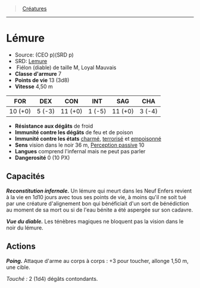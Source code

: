 ﻿---
!MonsterItem
Family: MonsterHD
Type: Fiélon (diable)
Size: M
Alignment: Loyal Mauvais
ArmorClass: 7
HitPoints: 13 (3d8)
Speed: 4,50 m
Strength: 10 (+0)
Dexterity: ' 5 (-3)'
Constitution: 11 (+0)
Intelligence: ' 1 (-5)'
Wisdom: 11 (+0)
Charisma: ' 3 (-4)'
DamageImmunities: de feu et de poison
ConditionImmunities: '[charmé](hd_conditions_charme.md), [terrorisé](hd_conditions_terrorise.md) et [empoisonné](hd_conditions_empoisonne.md)'
DamageResistances: de froid
Senses: vision dans le noir 36 m, [Perception passive](hd_abilities_dexterity_perception_passive.md) 10
Languages: comprend l'infernal mais ne peut pas parler
Challenge: 0 (10 PX)
Id: monsters_hd.md#lémure
ParentLink: monsters_hd.md#créatures
Name: Lémure
ParentName: Créatures
NameLevel: 1
AltName: '[Lemure](srd_monsters_lemure.md)'
Source: (CEO p)(SRD p)
Attributes: {}
---
> [Créatures](hd_monsters.md)

---

# Lémure

- Source: (CEO p)(SRD p)
- SRD: [Lemure](srd_monsters_lemure.md)
-  Fiélon (diable) de taille M, Loyal Mauvais
- **Classe d'armure** 7
- **Points de vie** 13 (3d8)
- **Vitesse** 4,50 m

|FOR|DEX|CON|INT|SAG|CHA|
|---|---|---|---|---|---|
|10 (+0)| 5 (-3)|11 (+0)| 1 (-5)|11 (+0)| 3 (-4)|

- **Résistance aux dégâts** de froid
- **Immunité contre les dégâts** de feu et de poison
- **Immunité contre les états** [charmé](hd_conditions_charme.md), [terrorisé](hd_conditions_terrorise.md) et [empoisonné](hd_conditions_empoisonne.md)
- **Sens** vision dans le noir 36 m, [Perception passive](hd_abilities_dexterity_perception_passive.md) 10
- **Langues** comprend l'infernal mais ne peut pas parler
- **Dangerosité** 0 (10 PX)

## Capacités

**_Reconstitution infernale._** Un lémure qui meurt dans les Neuf Enfers revient à la vie en 1d10 jours avec tous ses points de vie, à moins qu'il ne soit tué par une créature d'alignement bon qui bénéficiait d'un sort de bénédiction au moment de sa mort ou si de l'eau bénite a été aspergée sur son cadavre.

**_Vue du diable._** Les ténèbres magiques ne bloquent pas la vision dans le noir du lémure.

## Actions

**_Poing._** Attaque d'arme au corps à corps : +3 pour toucher, allonge 1,50 m, une cible.

_Touché :_ 2 (1d4) dégâts contondants.

